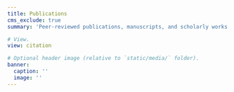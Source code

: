 ```yaml
---
title: Publications
cms_exclude: true
summary: 'Peer-reviewed publications, manuscripts, and scholarly works by Robert J. Dellinger on marine science and climate change.'

# View.
view: citation

# Optional header image (relative to `static/media/` folder).
banner:
  caption: ''
  image: ''
---
```

